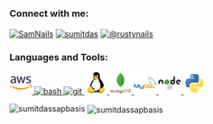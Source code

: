 <h3 align="left">Connect with me:</h3>
<p align="left">
	
<a href="https://twitter.com/SamNails" target="blank"><img align="center" src="https://raw.githubusercontent.com/rahuldkjain/github-profile-readme-generator/master/src/images/icons/Social/twitter.svg" alt="SamNails" height="30" width="40" /></a> <a href="https://linkedin.com/in/sumitdas" target="blank"><img align="center" src="https://raw.githubusercontent.com/rahuldkjain/github-profile-readme-generator/master/src/images/icons/Social/linked-in-alt.svg" alt="sumitdas" height="30" width="40" /></a> <a href="https://hashnode.com/@rustynails" target="blank"><img align="center" src="https://raw.githubusercontent.com/rahuldkjain/github-profile-readme-generator/master/src/images/icons/Social/hashnode.svg" alt="@rustynails" height="30" width="40" /></a>
</p>
<h3 align="left">Languages and Tools:</h3>
<p align="left"> 
<a href="https://aws.amazon.com" target="_blank" rel="noreferrer"> <img src="https://raw.githubusercontent.com/devicons/devicon/master/icons/amazonwebservices/amazonwebservices-original-wordmark.svg" alt="aws" width="40" height="40"/> </a> 
<a href="https://www.gnu.org/software/bash/" target="_blank" rel="noreferrer"> <img src="https://www.vectorlogo.zone/logos/gnu_bash/gnu_bash-icon.svg" alt="bash" width="40" height="40"/> </a> 
<a href="https://git-scm.com/" target="_blank" rel="noreferrer"> <img src="https://www.vectorlogo.zone/logos/git-scm/git-scm-icon.svg" alt="git" width="40" height="40"/> </a> 
<a href="https://www.linux.org/" target="_blank" rel="noreferrer"> <img src="https://raw.githubusercontent.com/devicons/devicon/master/icons/linux/linux-original.svg" alt="linux" width="40" height="40"/> </a> 
<a href="https://www.mongodb.com/" target="_blank" rel="noreferrer"> <img src="https://raw.githubusercontent.com/devicons/devicon/master/icons/mongodb/mongodb-original-wordmark.svg" alt="mongodb" width="40" height="40"/> </a> 
<a href="https://www.mysql.com/" target="_blank" rel="noreferrer"> <img src="https://raw.githubusercontent.com/devicons/devicon/master/icons/mysql/mysql-original-wordmark.svg" alt="mysql" width="40" height="40"/> </a> 
<a href="https://nodejs.org" target="_blank" rel="noreferrer"> <img src="https://raw.githubusercontent.com/devicons/devicon/master/icons/nodejs/nodejs-original-wordmark.svg" alt="nodejs" width="40" height="40"/> </a> 
<a href="https://www.python.org" target="_blank" rel="noreferrer"> <img src="https://raw.githubusercontent.com/devicons/devicon/master/icons/python/python-original.svg" alt="python" width="40" height="40"/> </a> 

<p><img align="left" src="https://github-readme-stats.vercel.app/api/top-langs?username=sumitdassapbasis&show_icons=true&locale=en&layout=compact" alt="sumitdassapbasis" /></p>
<p>&nbsp;<img align="center" src="https://github-readme-stats.vercel.app/api?username=sumitdassapbasis&show_icons=true&locale=en" alt="sumitdassapbasis" /></p><p></p>


<!--
### Hello world 👋

<p><img align="center" src="https://github-readme-streak-stats.herokuapp.com/?user=sumitdassapbasis&" alt="sumitdassapbasis" /></p>

[![Sumit's github stats](https://github-readme-stats.vercel.app/api?username=sumitdassapbasis&count_private=true&show_icons=true&theme=cobalt&hide_rank=false&hide_border=false)](https://github.com/anuraghazra/github-readme-stats)

[![Sumit's Coding stats](https://github-readme-stats.vercel.app/api/wakatime?username=SumitDasSAPBasis&layout=compact)](https://github.com/anuraghazra/github-readme-stats)

[![Top Languages used by Sumit](https://github-readme-stats.vercel.app/api/top-langs/?username=SumitDasSAPBasis&layout=compact)](https://github.com/anuraghazra/github-readme-stats)

<a href="https://www.docker.com/" target="_blank" rel="noreferrer"> <img src="https://raw.githubusercontent.com/devicons/devicon/master/icons/docker/docker-original-wordmark.svg" alt="docker" width="40" height="40"/> </a> 
<a href="https://golang.org" target="_blank" rel="noreferrer"> <img src="https://raw.githubusercontent.com/devicons/devicon/master/icons/go/go-original.svg" alt="go" width="40" height="40"/> </a> 


**sumitdassapbasis/sumitdassapbasis** is a ✨ _special_ ✨ repository because its `README.md` (this file) appears on your GitHub profile.

Here are some ideas to get you started:

- 🔭 I’m currently working on ...
- 🌱 I’m currently learning ...
- 👯 I’m looking to collaborate on ...
- 🤔 I’m looking for help with ...
- 💬 Ask me about ...
- 📫 How to reach me: ...
- 😄 Pronouns: ...
- ⚡ Fun fact: ...
-->
